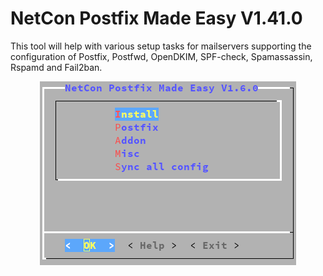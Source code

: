 NetCon Postfix Made Easy V1.41.0
================================

This tool will help with various setup tasks for mailservers supporting the configuration of Postfix, Postfwd, OpenDKIM, SPF-check, Spamassassin, Rspamd and Fail2ban.

<p align="center">
  <img src="https://raw.githubusercontent.com/netcon-consulting/pf-menu/master/images/main.png">
</p>
